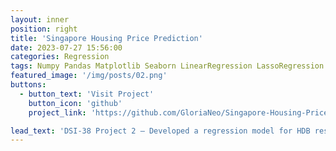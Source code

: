 ```yaml
---
layout: inner
position: right
title: 'Singapore Housing Price Prediction'
date: 2023-07-27 15:56:00
categories: Regression
tags: Numpy Pandas Matplotlib Seaborn LinearRegression LassoRegression RidgeRegression
featured_image: '/img/posts/02.png'
buttons:
  - button_text: 'Visit Project'
    button_icon: 'github'
    project_link: 'https://github.com/GloriaNeo/Singapore-Housing-Price-Prediction'

lead_text: 'DSI-38 Project 2 – Developed a regression model for HDB resale prices based on various features relating to the property. Based on the Singapore Housing Dataset on Kaggle.'
---
```

